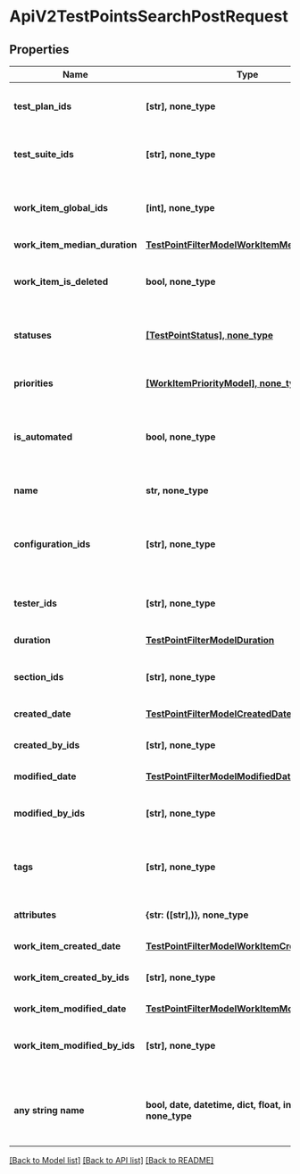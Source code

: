 # ApiV2TestPointsSearchPostRequest


## Properties
Name | Type | Description | Notes
------------ | ------------- | ------------- | -------------
**test_plan_ids** | **[str], none_type** | Specifies a test point test plan IDS to search for | [optional] 
**test_suite_ids** | **[str], none_type** | Specifies a test point test suite IDs to search for | [optional] 
**work_item_global_ids** | **[int], none_type** | Specifies a test point work item global IDs to search for | [optional] 
**work_item_median_duration** | [**TestPointFilterModelWorkItemMedianDuration**](TestPointFilterModelWorkItemMedianDuration.md) |  | [optional] 
**work_item_is_deleted** | **bool, none_type** | Specifies a test point work item is deleted flag to search for | [optional] 
**statuses** | [**[TestPointStatus], none_type**](TestPointStatus.md) | Specifies a test point statuses to search for | [optional] 
**priorities** | [**[WorkItemPriorityModel], none_type**](WorkItemPriorityModel.md) | Specifies a test point priorities to search for | [optional] 
**is_automated** | **bool, none_type** | Specifies a test point automation status to search for | [optional] 
**name** | **str, none_type** | Specifies a test point name to search for | [optional] 
**configuration_ids** | **[str], none_type** | Specifies a test point configuration IDs to search for | [optional] 
**tester_ids** | **[str], none_type** | Specifies a test point assigned user IDs to search for | [optional] 
**duration** | [**TestPointFilterModelDuration**](TestPointFilterModelDuration.md) |  | [optional] 
**section_ids** | **[str], none_type** | Specifies a test point work item section IDs to search for | [optional] 
**created_date** | [**TestPointFilterModelCreatedDate**](TestPointFilterModelCreatedDate.md) |  | [optional] 
**created_by_ids** | **[str], none_type** | Specifies a test point creator IDs to search for | [optional] 
**modified_date** | [**TestPointFilterModelModifiedDate**](TestPointFilterModelModifiedDate.md) |  | [optional] 
**modified_by_ids** | **[str], none_type** | Specifies a test point last editor IDs to search for | [optional] 
**tags** | **[str], none_type** | Specifies a test point tags to search for | [optional] 
**attributes** | **{str: ([str],)}, none_type** | Specifies a test point attributes to search for | [optional] 
**work_item_created_date** | [**TestPointFilterModelWorkItemCreatedDate**](TestPointFilterModelWorkItemCreatedDate.md) |  | [optional] 
**work_item_created_by_ids** | **[str], none_type** | Specifies a work item creator IDs to search for | [optional] 
**work_item_modified_date** | [**TestPointFilterModelWorkItemModifiedDate**](TestPointFilterModelWorkItemModifiedDate.md) |  | [optional] 
**work_item_modified_by_ids** | **[str], none_type** | Specifies a work item last editor IDs to search for | [optional] 
**any string name** | **bool, date, datetime, dict, float, int, list, str, none_type** | any string name can be used but the value must be the correct type | [optional]

[[Back to Model list]](../README.md#documentation-for-models) [[Back to API list]](../README.md#documentation-for-api-endpoints) [[Back to README]](../README.md)


